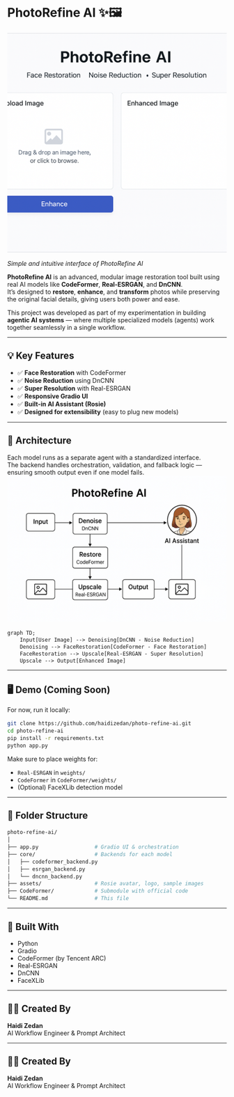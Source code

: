 # PhotoRefine AI ✨🖼️

![PhotoRefine AI Screenshot](assets/screenshot.png)

*Simple and intuitive interface of PhotoRefine AI*

**PhotoRefine AI** is an advanced, modular image restoration tool built using real AI models like **CodeFormer**, **Real-ESRGAN**, and **DnCNN**.  
It’s designed to **restore**, **enhance**, and **transform** photos while preserving the original facial details, giving users both power and ease.

This project was developed as part of my experimentation in building **agentic AI systems** — where multiple specialized models (agents) work together seamlessly in a single workflow.

---

## 💡 Key Features

- ✅ **Face Restoration** with CodeFormer  
- ✅ **Noise Reduction** using DnCNN  
- ✅ **Super Resolution** with Real-ESRGAN  
- ✅ **Responsive Gradio UI**  
- ✅ **Built-in AI Assistant (Rosie)**  
- ✅ **Designed for extensibility** (easy to plug new models)

---

## 🧠 Architecture

Each model runs as a separate agent with a standardized interface.  
The backend handles orchestration, validation, and fallback logic — ensuring smooth output even if one model fails.
![System Architecture](assets/architecture.png)

```mermaid
graph TD;
    Input[User Image] --> Denoising[DnCNN - Noise Reduction]
    Denoising --> FaceRestoration[CodeFormer - Face Restoration]
    FaceRestoration --> Upscale[Real-ESRGAN - Super Resolution]
    Upscale --> Output[Enhanced Image]
```

---

## 🖥️ Demo (Coming Soon)

For now, run it locally:

```bash
git clone https://github.com/haidizedan/photo-refine-ai.git
cd photo-refine-ai
pip install -r requirements.txt
python app.py
```

Make sure to place weights for:
- `Real-ESRGAN` in `weights/`
- `CodeFormer` in `CodeFormer/weights/`
- (Optional) FaceXLib detection model

---

## 📁 Folder Structure

```bash
photo-refine-ai/
│
├── app.py                  # Gradio UI & orchestration
├── core/                   # Backends for each model
│   ├── codeformer_backend.py
│   ├── esrgan_backend.py
│   └── dncnn_backend.py
├── assets/                 # Rosie avatar, logo, sample images
├── CodeFormer/             # Submodule with official code
└── README.md               # This file
```

---

## 🧩 Built With

- Python
- Gradio
- CodeFormer (by Tencent ARC)
- Real-ESRGAN
- DnCNN
- FaceXLib

---

## 👩‍💻 Created By

**Haidi Zedan**  
AI Workflow Engineer & Prompt Architect  

---

## 👩‍💻 Created By

**Haidi Zedan**  
AI Workflow Engineer & Prompt Architect  

